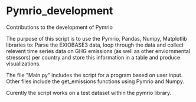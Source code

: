# Pymrio_development
Contributions to the development of Pymrio

The purpose of this script is to use the Pymrio, Pandas, Numpy, Matplotlib libraries to: Parse the EXIOBASE3 data, loop through the data and collect relevent time series data on GHG emissions (as well as other enviornmental stressors) per country and store this information in a table and produce visualizations. 

The file "Main.py" includes the script for a program based on user input. Other files include the get_emissions functions using Pymrio and Numpy. 

Curently the script works on a test dataset within the pymrio library. 
